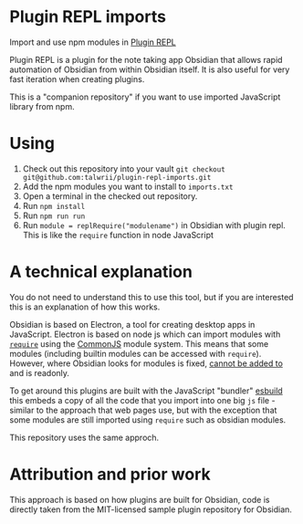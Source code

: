 # Plugin REPL imports
Import and use npm modules in [Plugin REPL](https://readwithai.substack.com/p/obsidian-plugin-repl)

Plugin REPL is a plugin for the note taking app Obsidian that allows rapid automation of Obsidian from within Obsidian itself. It is also useful for very fast iteration when creating plugins.

This is a "companion repository" if you want to use imported JavaScript library from npm.

# Using
1. Check out this repository into your vault
`git checkout git@github.com:talwrii/plugin-repl-imports.git`
2. Add the npm modules you want to install to `imports.txt`
3. Open a terminal in the checked out repository.
4. Run `npm install`
4. Run `npm run run`
5. Run `module = replRequire("modulename")` in Obsidian with plugin repl. This is like the `require` function in node JavaScript

# A technical explanation
<a name="technical"></a>
You do not need to understand this to use this tool, but if you are interested this is an explanation of how this works.

Obsidian is based on Electron, a tool for creating desktop apps in JavaScript. Electron is based on node js which can import modules with [`require`](https://nodejs.org/api/modules.html#loading-ecmascript-modules-using-require) using the [CommonJS](https://nodejs.org/api/modules.html) module system. This means that some modules (including builtin modules can be accessed with `require`). However, where Obsidian looks for modules is fixed, [cannot be added to](https://github.com/nodejs/node-v0.x-archive/issues/2234) and is readonly.

To get around this plugins are built with the JavaScript "bundler" [esbuild](https://esbuild.github.io/) this embeds a copy of all the code that you import into one big `js` file - similar to the approach that web pages use, but with the exception that some modules are still imported using `require` such as obsidian modules.


This repository uses the same approch.

# Attribution and prior work
This approach is based on how plugins are built for Obsidian, code is directly taken from the MIT-licensed sample plugin repository for Obsidian.
